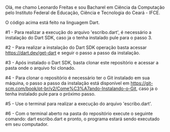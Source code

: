 Olá, me chamo Leonardo Freitas e sou Bacharel em Ciência da Computação pelo Instituto Federal de Educação, Ciência e Tecnologia do Ceará - IFCE.

O código acima está feito na linguagem Dart.

#1 - Para realizar a execução do arquivo 'escribo.dart', é necessário a instalação do Dart SDK, caso ja o tenha instalado pule para o passo 3.

#2 - Para realizar a instalação do Dart SDK operação basta acessar https://dart.dev/get-dart e seguir o passo a passo da instalação.

#3 - Após instalado o Dart SDK, basta clonar este repositório e acessar a pasta onde o arquivo foi clonado.

#4 - Para clonar o repositório é necessário ter o Git instalado em sua máquina, o passo a passo da instalação está disponível em https://git-scm.com/book/pt-br/v2/Come%C3%A7ando-Instalando-o-Git, caso ja o tenha instalado pule para o próximo passo.

#5 - Use o terminal para realizar a execução do arquivo 'escribo.dart'.

#6 - Com o terminal aberto na pasta do repositório execute o seguinte comando: dart escribo.dart e pronto, o programa estará sendo executado em seu computador.
